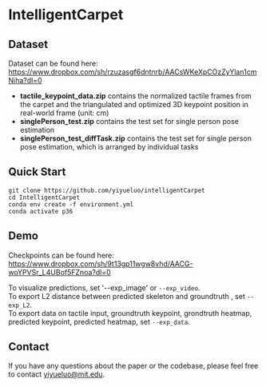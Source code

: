 # IntelligentCarpet

## Dataset
Dataset can be found here: https://www.dropbox.com/sh/rzuzasgf6dntnrb/AACsWKeXpCOzZyYlan1cmNiha?dl=0

* __tactile_keypoint_data.zip__ contains the normalized tactile frames from the carpet and the triangulated and optimized 3D keypoint position in real-world frame (unit: cm)
* __singlePerson_test.zip__ contains the test set for single person pose estimation 
* __singlePerson_test_diffTask.zip__ contains the test set for single person pose estimation, which is arranged by individual tasks

## Quick Start
````
git clone https://github.com/yiyueluo/intelligentCarpet  
cd IntelligentCarpet   
conda env create -f environment.yml   
conda activate p36   
````

## Demo
Checkpoints can be found here: https://www.dropbox.com/sh/9t13gp11wgw8vhd/AACG-woYPVSr_L4UBof5FZnoa?dl=0 

To visualize predictions, set '--exp_image' or `--exp_video`.     
To export L2 distance between predicted skeleton and groundtruth , set `--exp_L2`.   
To export data on tactile input, groundtruth keypoint, grondtruth heatmap, predicted keypoint, predicted heatmap, set `--exp_data`.     


## Contact
If you have any questions about the paper or the codebase, please feel free to contact yiyueluo@mit.edu.
